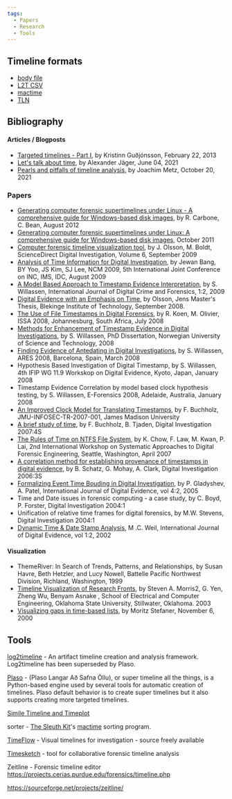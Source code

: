 ```yaml
---
tags:
  - Papers
  - Research
  - Tools
---
```

## Timeline formats

* [body file](body_file.md)
* [L2T CSV](l2t_csv.md)
* [mactime](mactime.md)
* [TLN](tln.md)

## Bibliography

#### Articles / Blogposts

* [Targeted timelines - Part I](http://blog.kiddaland.net/2013/02/targeted-timelines-part-i.html),
  by Kristinn Guðjónsson, February 22, 2013
* [Let's talk about time](https://osdfir.blogspot.com/2021/06/lets-talk-about-time.html),
  by Alexander Jäger, June 04, 2021
* [Pearls and pitfalls of timeline analysis](https://osdfir.blogspot.com/2021/10/pearls-and-pitfalls-of-timeline-analysis.html),
  by Joachim Metz, October 20, 2021

### Papers

* [Generating computer forensic supertimelines under Linux - A comprehensive guide for Windows-based disk images](https://www.forensicfocus.com/stable/wp-content/uploads/2012/08/generating-computer-forensic-supertimelines-under-linux-a-comprehensive-guide-for-windows-based-disk-images1.pdf),
  by R. Carbone, C. Bean, August 2012
* [Generating computer forensic supertimelines under Linux: A comprehensive guide for Windows-based disk images](https://apps.dtic.mil/dtic/tr/fulltext/u2/1003976.pdf),
  October 2011
* [Computer forensic timeline visualization tool](https://dfrws.org/presentation/computer-forensic-timeline-visualization-tool/),
  by J. Olsson, M. Boldt, ScienceDirect Digital Investigation, Volume 6,
  September 2009
* [Analysis of Time Information for Digital Investigation](https://ieeexplore.ieee.org/document/5331448),
  by Jewan Bang, BY Yoo, JS Kim, SJ Lee, NCM 2009, 5th International Joint
  Conference on INC, IMS, IDC, August 2009
* [A Model Based Approach to Timestamp Evidence Interpretation](https://www.igi-global.com/articles/details.asp?ID=33298),
  by S. Willassen, International Journal of Digital Crime and Forensics, 1:2,
  2009
* [Digital Evidence with an Emphasis on Time](http://www.bth.se/fou/cuppsats.nsf/bbb56322b274389dc1256608004f052b/2e5256fe7d0e57d5c12574bd0072d894!OpenDocument),
  by Olsson, Jens Master's Thesis, Blekinge Institute of Technology, September
  2008.
* [The Use of File Timestamps in Digital Forensics](https://digifors.cs.up.ac.za/issa/2008/Proceedings/Full/43.pdf),
  by R. Koen, M. Olivier, ISSA 2008, Johannesburg, South Africa, July 2008
* [Methods for Enhancement of Timestamp Evidence in Digital Investigations](https://ntnuopen.ntnu.no/ntnu-xmlui/handle/11250/261472),
  by S. Willassen, PhD Dissertation, Norwegian University of Science and
  Technology, 2008
* [Finding Evidence of Antedating in Digital Investigations](https://ieeexplore.ieee.org/document/4529317),
  by S. Willassen, ARES 2008, Barcelona, Spain, March 2008
* Hypothesis Based Investigation of Digital Timestamp,
  by S. Willassen, 4th IFIP WG 11.9 Workskop on Digital Evidence, Kyoto,
  Japan, January 2008
* Timestamp Evidence Correlation by model based clock hypothesis testing,
  by S. Willassen, E-Forensics 2008, Adelaide, Australia, January 2008
* [An Improved Clock Model for Translating Timestamps](http://www.infosec.jmu.edu/reports/jmu-infosec-tr-2007-001.pdf),
  by F. Buchholz, JMU-INFOSEC-TR-2007-001, James Madison University
* [A brief study of time](https://dfrws.org/sites/default/files/session-files/2007_USA_paper-a_brief_study_of_time.pdf),
  by F. Buchholz, B. Tjaden, Digital Investigation 2007:4S
* [The Rules of Time on NTFS File System](https://i.cs.hku.hk/~cisc/forensics/papers/RuleOfTime.pdf),
  by K. Chow, F. Law, M. Kwan, P. Lai, 2nd International Workshop on Systematic
  Approaches to Digital Forensic Engineering, Seattle, Washington, April 2007
* [A correlation method for establishing provenance of timestamps in digital evidence](https://dfrws.org/presentation/a-correlation-method-for-establishing-provenance-of-timestamps-in-digital-evidence/),
  by B. Schatz, G. Mohay, A. Clark, Digital Investigation 2006:3S
* [Formalizing Event Time Bouding in Digital Investigation](https://www.utica.edu/academic/institutes/ecii/publications/articles/B4A90270-B5A9-6380-68863F61C2F7603D.pdf),
  by P. Gladyshev, A. Patel, International Journal of Digital Evidence, vol
  4:2, 2005
* Time and Date issues in forensic computing - a case study,
  by C. Boyd, P. Forster, Digital Investigation 2004:1
* Unification of relative time frames for digital forensics,
  by M.W. Stevens, Digital Investigation 2004:1
* [Dynamic Time & Date Stamp Analysis](https://www.utica.edu/academic/institutes/ecii/publications/articles/A048B1E4-B921-1DA3-EB227EE7F61F2053.pdf),
  M .C. Weil, International Journal of Digital Evidence, vol 1:2, 2002

#### Visualization

* ThemeRiver: In Search of Trends, Patterns, and Relationships,
  by Susan Havre, Beth Hetzler, and Lucy Nowell, Battelle Pacific Northwest
  Division, Richland, Washington, 1999
* [Timeline Visualization of Research Fronts](http://www.conceptsymbols.com/web/publications/2003_timelines.pdf),
  by Steven A. Morris2, G. Yen, Zheng Wu, Benyam Asnake , School of Electrical
  and Computer Engineering, Oklahoma State University, Stillwater, Oklahoma.
  2003
* [Visualizing gaps in time-based lists](https://well-formed-data.net/archives/26/visualizing-gaps-in-time-based-lists),
  by Moritz Stefaner, November 6, 2000

## Tools

[log2timeline](log2timeline.md) - An artifact timeline creation and analysis
framework. Log2timeline has been superseded by Plaso.

<!-- -->

[Plaso](plaso.md) - (Plaso Langar Að Safna Öllu), or super timeline all the
things, is a Python-based engine used by several tools for automatic creation
of timelines. Plaso default behavior is to create super timelines but it also
supports creating more targeted timelines.

<!-- -->

[Simile Timeline and Timeplot](https://github.com/simile-widgets/ancient-simile-widgets)

<!-- -->

sorter - [The Sleuth Kit](the_sleuth_kit.md)'s [mactime](mactime.md) sorting
program.

<!-- -->

[TimeFlow](https://github.com/FlowingMedia/TimeFlow/wiki/) - Visual timelines
for investigation - source freely available

<!-- -->

[Timesketch](timesketch.md) - tool for collaborative forensic timeline analysis

<!-- -->

Zeitline - Forensic timeline editor
<https://projects.cerias.purdue.edu/forensics/timeline.php>

<https://sourceforge.net/projects/zeitline/>
